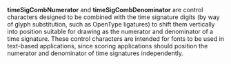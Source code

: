 **timeSigCombNumerator** and **timeSigCombDenominator** are control characters
designed to be combined with the time signature digits (by way of glyph
substitution, such as OpenType ligatures) to shift them vertically into
position suitable for drawing as the numerator and denominator of a time
signature. These control characters are intended for fonts to be used in
text-based applications, since scoring applications should position the
numerator and denominator of time signatures independently.
